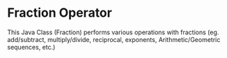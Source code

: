 # Fraction Operator
This Java Class (Fraction) performs various operations with fractions (eg. add/subtract, multiply/divide, reciprocal, exponents, Arithmetic/Geometric sequences, etc.)
